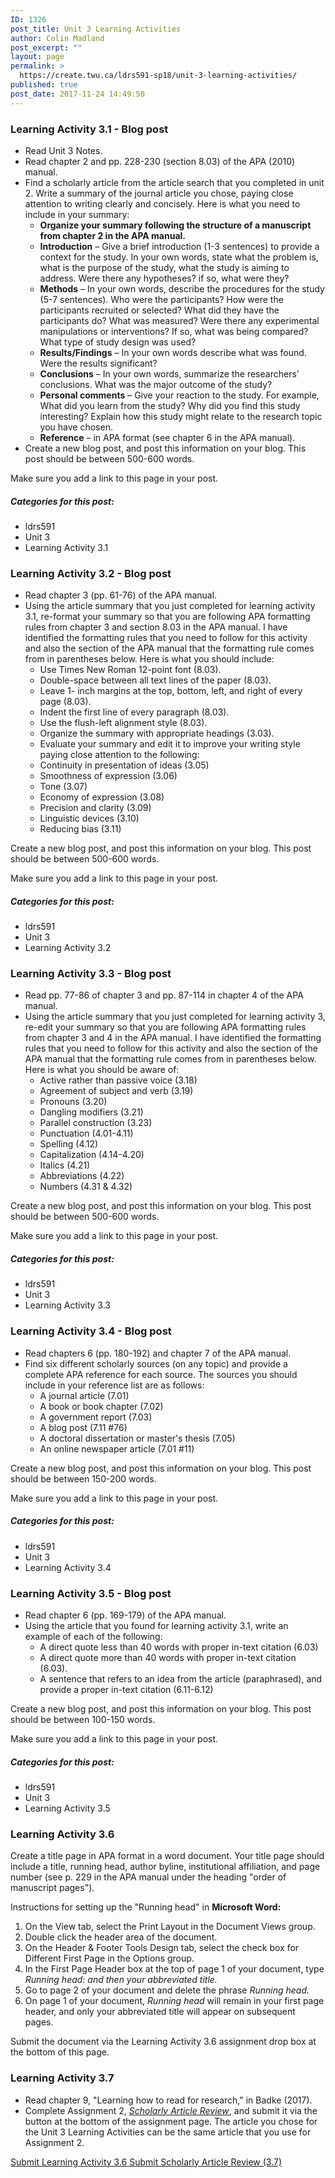 ```yaml
---
ID: 1326
post_title: Unit 3 Learning Activities
author: Colin Madland
post_excerpt: ""
layout: page
permalink: >
  https://create.twu.ca/ldrs591-sp18/unit-3-learning-activities/
published: true
post_date: 2017-11-24 14:49:50
---
```

<h3>Learning Activity 3.1 - Blog post</h3>

<ul>
    <li>Read Unit 3 Notes.</li>
    <li>Read chapter 2 and pp. 228-230 (section 8.03) of the APA (2010) manual.</li>
    <li>Find a scholarly article from the article search that you completed in unit 2. Write a summary of the journal article you chose, paying close attention to writing clearly and concisely. Here is what you need to include in your summary:
<ul>
    <li><strong>Organize your summary following the structure of a manuscript from chapter 2 in the APA manual.</strong></li>
    <li><strong>Introduction</strong> – Give a brief introduction (1-3 sentences) to provide a context for the study. In your own words, state what the problem is, what is the purpose of the study, what the study is aiming to address. Were there any hypotheses? if so, what were they?</li>
    <li><strong>Methods</strong> – In your own words, describe the procedures for the study (5-7 sentences). Who were the participants? How were the participants recruited or selected? What did they have the participants do? What was measured? Were there any experimental manipulations or interventions? If so, what was being compared? What type of study design was used?</li>
    <li><strong>Results/Findings</strong> – In your own words describe what was found. Were the results significant?</li>
    <li><strong>Conclusions</strong> – In your own words, summarize the researchers’ conclusions. What was the major outcome of the study?</li>
    <li><strong>Personal comments</strong> – Give your reaction to the study. For example, What did you learn from the study? Why did you find this study interesting? Explain how this study might relate to the research topic you have chosen.</li>
    <li><strong>Reference</strong> – in APA format (see chapter 6 in the APA manual).</li>
</ul>
</li>
    <li>Create a new blog post, and post this information on your blog. This post should be between 500-600 words.</li>
</ul>

Make sure you add a link to this page in your post.

<h5>Categories for this post:</h5>

<ul>
    <li>ldrs591</li>
    <li>Unit 3</li>
    <li>Learning Activity 3.1</li>
</ul>

<h3>Learning Activity 3.2 - Blog post</h3>

<ul>
    <li>Read chapter 3 (pp. 61-76) of the APA manual.</li>
    <li>Using the article summary that you just completed for learning activity 3.1, re-format your summary so that you are following APA formatting rules from chapter 3 and section 8.03 in the APA manual. I have identified the formatting rules that you need to follow for this activity and also the section of the APA manual that the formatting rule comes from in parentheses below. Here is what you should include:
<ul>
    <li>Use Times New Roman 12-point font (8.03).</li>
    <li>Double-space between all text lines of the paper (8.03).</li>
    <li>Leave 1- inch margins at the top, bottom, left, and right of every page (8.03).</li>
    <li>Indent the first line of every paragraph (8.03).</li>
    <li>Use the flush-left alignment style (8.03).</li>
    <li>Organize the summary with appropriate headings (3.03).</li>
    <li>Evaluate your summary and edit it to improve your writing style paying close attention to the following:</li>
    <li>Continuity in presentation of ideas (3.05)</li>
    <li>Smoothness of expression (3.06)</li>
    <li>Tone (3.07)</li>
    <li>Economy of expression (3.08)</li>
    <li>Precision and clarity (3.09)</li>
    <li>Linguistic devices (3.10)</li>
    <li>Reducing bias (3.11)</li>
</ul>
</li>
</ul>

Create a new blog post, and post this information on your blog. This post should be between 500-600 words.

Make sure you add a link to this page in your post.

<h5>Categories for this post:</h5>

<ul>
    <li>ldrs591</li>
    <li>Unit 3</li>
    <li>Learning Activity 3.2</li>
</ul>

<h3>Learning Activity 3.3 - Blog post</h3>

<ul>
    <li>Read pp. 77-86 of chapter 3 and pp. 87-114 in chapter 4 of the APA manual.</li>
    <li>Using the article summary that you just completed for learning activity 3, re-edit your summary so that you are following APA formatting rules from chapter 3 and 4 in the APA manual. I have identified the formatting rules that you need to follow for this activity and also the section of the APA manual that the formatting rule comes from in parentheses below. Here is what you should be aware of:
<ul>
    <li>Active rather than passive voice (3.18)</li>
    <li>Agreement of subject and verb (3.19)</li>
    <li>Pronouns (3.20)</li>
    <li>Dangling modifiers (3.21)</li>
    <li>Parallel construction (3.23)</li>
    <li>Punctuation (4.01-4.11)</li>
    <li>Spelling (4.12)</li>
    <li>Capitalization (4.14-4.20)</li>
    <li>Italics (4.21)</li>
    <li>Abbreviations (4.22)</li>
    <li>Numbers (4.31 &amp; 4.32)</li>
</ul>
</li>
</ul>

Create a new blog post, and post this information on your blog. This post should be between 500-600 words.

Make sure you add a link to this page in your post.

<h5>Categories for this post:</h5>

<ul>
    <li>ldrs591</li>
    <li>Unit 3</li>
    <li>Learning Activity 3.3</li>
</ul>

<h3>Learning Activity 3.4 - Blog post</h3>

<ul>
    <li>Read chapters 6 (pp. 180-192) and chapter 7 of the APA manual.</li>
    <li>Find six different scholarly sources (on any topic) and provide a complete APA reference for each source. The sources you should include in your reference list are as follows:
<ul>
    <li>A journal article (7.01)</li>
    <li>A book or book chapter (7.02)</li>
    <li>A government report (7.03)</li>
    <li>A blog post (7.11 #76)</li>
    <li>A doctoral dissertation or master's thesis (7.05)</li>
    <li>An online newspaper article (7.01 #11)</li>
</ul>
</li>
</ul>

Create a new blog post, and post this information on your blog. This post should be between 150-200 words.

Make sure you add a link to this page in your post.

<h5>Categories for this post:</h5>

<ul>
    <li>ldrs591</li>
    <li>Unit 3</li>
    <li>Learning Activity 3.4</li>
</ul>

<h3>Learning Activity 3.5 - Blog post</h3>

<ul>
    <li>Read chapter 6 (pp. 169-179) of the APA manual.</li>
    <li>Using the article that you found for learning activity 3.1, write an example of each of the following:
<ul>
    <li>A direct quote less than 40 words with proper in-text citation (6.03)</li>
    <li>A direct quote more than 40 words with proper in-text citation (6.03).</li>
    <li>A sentence that refers to an idea from the article (paraphrased), and provide a proper in-text citation (6.11-6.12)</li>
</ul>
</li>
</ul>

Create a new blog post, and post this information on your blog. This post should be between 100-150 words.

Make sure you add a link to this page in your post.

<h5>Categories for this post:</h5>

<ul>
    <li>ldrs591</li>
    <li>Unit 3</li>
    <li>Learning Activity 3.5</li>
</ul>

<h3>Learning Activity 3.6</h3>

Create a title page in APA format in a word document. Your title page should include a title, running head, author byline, institutional affiliation, and page number (see p. 229 in the APA manual under the heading "order of manuscript pages").

Instructions for setting up the "Running head" in <strong>Microsoft Word:</strong>

<ol>
    <li>On the View tab, select the Print Layout in the Document Views group.</li>
    <li>Double click the header area of the document.</li>
    <li>On the Header &amp; Footer Tools Design tab, select the check box for Different First Page in the Options group.</li>
    <li>In the First Page Header box at the top of page 1 of your document, type <em>Running head: and then your abbreviated title.</em></li>
    <li>Go to page 2 of your document and delete the phrase <em>Running head.</em></li>
    <li>On page 1 of your document, <em>Running head</em> will remain in your first page header, and only your abbreviated title will appear on subsequent pages.</li>
</ol>

Submit the document via the Learning Activity 3.6 assignment drop box at the bottom of this page.

<h3>Learning Activity 3.7</h3>

<ul>
    <li>Read chapter 9, "Learning how to read for research," in Badke (2017).</li>
    <li>Complete Assignment 2, <a href="https://create.twu.ca/ldrs591-sp18/scholarly-article-review-3/"><em>Scholarly Article Review</em></a>, and submit it via the button at the bottom of the assignment page. The article you chose for the Unit 3 Learning Activities can be the same article that you use for Assignment 2.</li>
</ul>

<!--themify_builder_static--><a href="https://create.twu.ca/ldrs591-sp18/lessons/learning-activity-3-6/" > Submit Learning Activity 3.6 </a> <a href="https://create.twu.ca/ldrs591-sp18/lessons/scholarly-article-review/" > Submit Scholarly Article Review (3.7) </a><!--/themify_builder_static-->